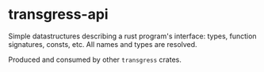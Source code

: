 # transgress-api

Simple datastructures describing a rust program's interface: types, function signatures, consts, etc. All names and types are resolved.

Produced and consumed by other `transgress` crates.

